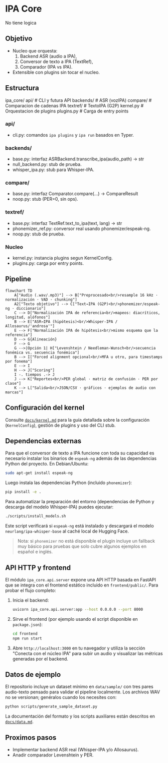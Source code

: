 # IPA Core
No tiene logica

## Objetivo
- Nucleo que orquesta:
  1) Backend ASR (audio a IPA),
  2) Conversor de texto a IPA (TextRef),
  3) Comparador (IPA vs IPA).
- Extensible con plugins sin tocar el nucleo.

## Estructura
ipa_core/
  api/        # CLI y futura API
  backends/   # ASR (vozIPA)
  compare/    # Comparacion de cadenas IPA
  textref/    # TextoIPA (G2P)
  kernel.py   # Orquestacion de plugins
  plugins.py  # Carga de entry points

### api/
- cli.py: comandos `ipa plugins` y `ipa run` basados en Typer.

### backends/
- base.py: interfaz ASRBackend.transcribe_ipa(audio_path) -> str
- null_backend.py: stub de prueba.
- whisper_ipa.py: stub para Whisper-IPA.

### compare/
- base.py: interfaz Comparator.compare(...) -> CompareResult
- noop.py: stub (PER=0, sin ops).

### textref/
- base.py: interfaz TextRef.text_to_ipa(text, lang) -> str
- phonemizer_ref.py: conversor real usando phonemizer/espeak-ng.
- noop.py: stub de prueba.

### Nucleo
- kernel.py: instancia plugins segun KernelConfig.
- plugins.py: carga por entry points.

## Pipeline
```mermaid
flowchart TD
    A["Audio (.wav/.mp3)"] --> B["Preprocesado<br/>resample 16 kHz · normalización · VAD · chunking"]
    A2["Texto objetivo"] --> C["Text→IPA (G2P)<br/>phonemizer/espeak-ng · diccionario"]
    C --> D["Normalización IPA de referencia<br/>mapeos: diacríticos, longitud, alófonos"]
    B --> E["ASR→IPA (hipótesis)<br/>Whisper-IPA / Allosaurus/'androsa'"]
    E --> F["Normalización IPA de hipótesis<br/>mismo esquema que la referencia"]
    D --> G{Alineación}
    F --> G
    G -->|Opción 1| H["Levenshtein / Needleman-Wunsch<br/>secuencia fonémica vs. secuencia fonémica"]
    B --> I["Forced alignment opcional<br/>MFA u otro, para timestamps por fonema"]
    E --> I
    H --> J["Scoring"]
    I -. tiempos .-> J
    J --> K["Reportes<br/>PER global · matriz de confusión · PER por clase"]
    K --> L["Salida<br/>JSON/CSV · gráficos · ejemplos de audio con marcas"]
```

## Configuración del kernel

Consulte [`docs/kernel.md`](docs/kernel.md) para la guía detallada sobre la
configuración (`KernelConfig`), gestión de plugins y uso del CLI stub.

## Dependencias externas

Para que el conversor de texto a IPA funcione con toda su capacidad es
necesario instalar los binarios de `espeak-ng` además de las dependencias
Python del proyecto. En Debian/Ubuntu:

```bash
sudo apt-get install espeak-ng
```

Luego instala las dependencias Python (incluido `phonemizer`):

```bash
pip install -e .
```

Para automatizar la preparación del entorno (dependencias de Python y descarga del
modelo Whisper-IPA) puedes ejecutar:

```bash
./scripts/install_models.sh
```

Este script verificará si `espeak-ng` está instalado y descargará el modelo
`neurlang/ipa-whisper-base` al caché local de Hugging Face.

> Nota: si `phonemizer` no está disponible el plugin incluye un fallback muy
> básico para pruebas que solo cubre algunos ejemplos en español e inglés.

## API HTTP y frontend

El módulo `ipa_core.api.server` expone una API HTTP basada en FastAPI que se
integra con el frontend estático incluido en `frontend/public/`. Para probar el
flujo completo:

1. Inicia el backend:

   ```bash
   uvicorn ipa_core.api.server:app --host 0.0.0.0 --port 8000
   ```

2. Sirve el frontend (por ejemplo usando el script disponible en `package.json`):

   ```bash
   cd frontend
   npm run start
   ```

3. Abre `http://localhost:3000` en tu navegador y utiliza la sección "Conecta
   con el núcleo IPA" para subir un audio y visualizar las métricas generadas
   por el backend.

## Datos de ejemplo

El repositorio incluye un dataset mínimo en `data/sample/` con tres pares
audio-texto pensado para validar el pipeline localmente. Los archivos WAV no se
versionan; genéralos cuando los necesites con:

```bash
python scripts/generate_sample_dataset.py
```

La documentación del formato y los scripts auxiliares están descritos en
[`docs/data.md`](docs/data.md).

## Proximos pasos
- Implementar backend ASR real (Whisper-IPA y/o Allosaurus).
- Anadir comparador Levenshtein y PER.
